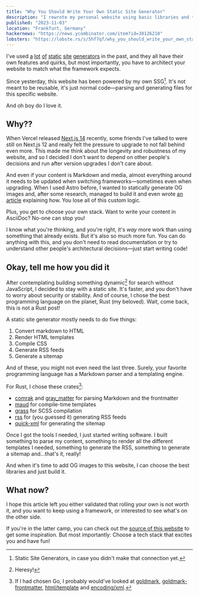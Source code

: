```yaml
---
title: "Why You Should Write Your Own Static Site Generator"
description: "I rewrote my personal website using basic libraries and the flexibility is incredible."
published: "2023-11-03"
location: "Frankfurt, Germany"
hackernews: "https://news.ycombinator.com/item?id=38126210"
lobsters: "https://lobste.rs/s/5hf7qf/why_you_should_write_your_own_static_site"
---
```


I've used [a](https://jekyllrb.com) [lot](https://gohugo.io)
[of](https://www.11ty.dev) [static](https://www.getzola.org)
[site](https://nextjs.org) [generators](https://astro.build) in the past, and
they all have their own features and quirks, but most importantly, you have to
architect your website to match what the framework expects.

Since yesterday, this website has been powered by my own SSG[^1].
It's not meant to be reusable, it's just normal code—parsing and generating
files for this specific website.

And oh boy do I love it.

<!-- more -->

## Why??

When Vercel released [Next.js 14](https://nextjs.org/blog/next-14) recently,
some friends I've talked to were still on Next.js 12 and really felt the
pressure to upgrade to not fall behind even more.
This made me think about the longevity and robustness of my website, and so I
decided I don't want to depend on other people's decisions and run after version
upgrades I don't care about.

And even if your content is Markdown and media, almost everything around it
needs to be updated when switching frameworks—sometimes even when upgrading.
When I used Astro before, I wanted to statically generate OG images and, after
some research, managed to build it and even wrote
[an article](/blog/static-og-images-in-astro) explaining how.
You lose all of this custom logic.

Plus, you get to choose your own stack.
Want to write your content in AsciiDoc? No-one can stop you!

I know what you're thinking, and you're right, it's _way_ more work than using
something that already exists.
But it's also so much more fun.
You can do anything with this, and you don't need to read documentation or try
to understand other people's architectural decisions—just start writing code!

## Okay, tell me how you did it

After contemplating building something dynamic[^2] for search without
JavaScript, I decided to stay with a static site.
It's faster, and you don't have to worry about security or stability.
And of course, I chose the best programming language on the planet, Rust (my
beloved).
Wait, come back, this is not a Rust post!

A static site generator mostly needs to do five things:

1. Convert markdown to HTML
1. Render HTML templates
1. Compile CSS
1. Generate RSS feeds
1. Generate a sitemap

And of these, you might not even need the last three.
Surely, your favorite programming language has a Markdown parser and a
templating engine.

For Rust, I chose these crates[^3]:

- [comrak](https://crates.io/crates/comrak) and [gray_matter](https://crates.io/crates/gray_matter) for parsing Markdown and the frontmatter
- [maud](https://maud.lambda.xyz) for compile-time templates
- [grass](https://crates.io/crates/grass) for SCSS compilation
- [rss](https://crates.io/crates/rss) for (you guessed it) generating RSS feeds
- [quick-xml](https://crates.io/crates/quick-xml) for generating the sitemap

Once I got the tools I needed, I just started writing software.
I built something to parse my content, something to render all the different
templates I needed, something to generate the RSS, something to generate a
sitemap and…that's it, really!

And when it's time to add OG images to this website, I can choose the best
libraries and just build it.

## What now?

I hope this article left you either validated that rolling your own is not worth
it, and you want to keep using a framework, or interested to see what's on the
other side.

If you're in the latter camp, you can check out the
[source of this website](https://github.com/bahlo/arne.me) to get some
inspiration.
But most importantly: Choose a tech stack that excites you and have fun!

[^1]: Static Site Generators, in case you didn't make that connection yet.
[^2]: Heresy!
[^3]: If I had chosen Go, I probably would've looked at [goldmark](https://github.com/yuin/goldmark), [goldmark-frontmatter](https://github.com/abhinav/goldmark-frontmatter), [html/template](https://pkg.go.dev/html/template) and [encoding/xml](https://pkg.go.dev/encoding/xml).
